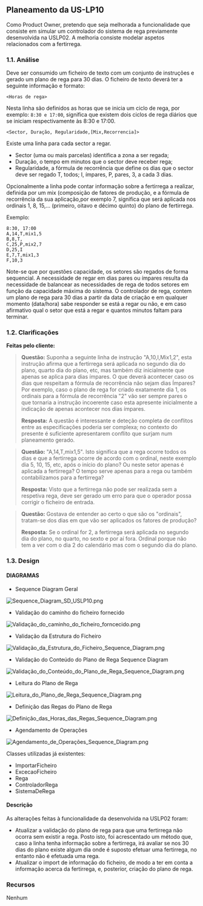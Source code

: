 ## Planeamento da US-LP10

Como Product Owner, pretendo que seja melhorada a funcionalidade que consiste em simular um controlador do sistema de rega 
previamente desenvolvida na USLP02. A melhoria consiste modelar aspetos relacionados com a fertirrega.


### 1.1. Análise

Deve ser consumido um ficheiro de texto com um conjunto de instruções e gerado um plano de rega para 30 dias. O ficheiro de texto 
deverá ter a seguinte informação e formato:

`<Horas de rega>`

Nesta linha são definidos as horas que se inicia um ciclo de rega, por exemplo:
`8:30 e 17:00`, significa que existem dois ciclos de rega diários que se iniciam respectivamente às 8:30 e 17:00.

`<Sector, Duração, Regularidade,[Mix,Recorrencia]>`

Existe uma linha para cada sector a regar. 
* Sector (uma ou mais parcelas) identifica a zona a ser regada; 
* Duração, o tempo em minutos que o sector deve receber rega;
* Regularidade, a fórmula de recorrência que define os dias que o sector deve ser regado T, todos; I, ímpares, P, pares, 3, a cada 3 dias. 

Opcionalmente a linha pode contar informação sobre a fertirrega a realizar, definida por um mix (composição de fatores de produção,
e a fórmula de recorrência da sua aplicação,por exemplo 7, significa que será aplicada nos
ordinais 1, 8, 15,... (primeiro, oitavo e décimo quinto) do plano de fertirrega.

Exemplo:
```
8:30, 17:00
A,14,T,mix1,5
B,8,T,
C,25,P,mix2,7
D,25,I
E,7,T,mix1,3
F,10,3
```

Note-se que por questões capacidade, os setores são regados de forma sequencial.
A necessidade de regar em dias pares ou ímpares resulta da necessidade de balancear as necessidades de rega de todos setores em função da capacidade máxima
do sistema.
O controlador de rega, contem um plano de rega para 30 dias a partir da data
de criação e em qualquer momento (data/hora) sabe responder se está a regar ou
não, e em caso afirmativo qual o setor que está a regar e quantos minutos faltam
para terminar.

### 1.2. Clarificações

**Feitas pelo cliente:** 

> **Questão:** Suponha a seguinte linha de instrução "A,10,I,Mix1,2", esta instrução afirma que a fertirrega será aplicada no segundo dia do plano, quarto dia do plano, etc, mas também diz inicialmente que apenas se aplica para dias ímpares. O que deverá acontecer caso os dias que respeitam a fórmula de recorrência não sejam dias Ímpares? Por exemplo, caso o plano de rega for criado exatamente dia 1, os ordinais para a fórmula de recorrência "2" vão ser sempre pares o que tornaria a instrução incoerente caso esta apresente inicialmente a indicação de apenas acontecer nos dias ímpares.
> 
> **Resposta:** A questão é interessante e deteção completa de conflitos entre as especificações poderia ser complexa; no contexto do presente é suficiente apresentarem conflito que surjam num planeamento gerado.

> **Questão:** "A,14,T,mix1,5". Isto significa que a rega ocorre todos os dias e que a fertirrega ocorre de acordo com o ordinal, neste exemplo dia 5, 10, 15, etc, após o início do plano? Ou neste setor apenas é aplicada a fertirrega? O tempo serve apenas para a rega ou também contabilizamos para a fertirrega?
>
> **Resposta:** Visto que a fertirrega não pode ser realizada sem a respetiva rega, deve ser gerado um erro para que o operador possa corrigir o ficheiro de entrada.

> **Questão:** Gostava de entender ao certo o que são os "ordinais", tratam-se dos dias em que vão ser aplicados os fatores de produção?
>
> **Resposta:** Se o ordinal for 2, a fertirrega será aplicada no segundo dia do plano, no quarto, no sexto e por aí fora.
Ordinal porque não tem a ver com o dia 2 do calendário mas com o segundo dia do plano.

### 1.3. Design

#### DIAGRAMAS
* Sequence Diagram Geral

![Sequence_Diagram_SD_USLP10.png](Sequence_Diagram_SD_USLP10.png)

* Validação do caminho do ficheiro fornecido

![Validação_do_caminho_do_ficheiro_forncecido.png](Validação_do_caminho_do_ficheiro_forncecido.png)

* Validação da Estrutura do Ficheiro

![Validação_da_Estrutura_do_Ficheiro_Sequence_Diagram.png](Validação_da_Estrutura_do_Ficheiro_Sequence_Diagram.png)

* Validação do Conteúdo do Plano de Rega Sequence Diagram

![Validação_do_Conteúdo_do_Plano_de_Rega_Sequence_Diagram.png](Validação_do_Conteúdo_do_Plano_de_Rega_Sequence_Diagram.png)

* Leitura do Plano de Rega

![Leitura_do_Plano_de_Rega_Sequence_Diagram.png](Leitura_do_Plano_de_Rega_Sequence_Diagram.png)

* Definição das Regas do Plano de Rega

![Definição_das_Horas_das_Regas_Sequence_Diagram.png](Definição_das_Horas_das_Regas_Sequence_Diagram.png)

* Agendamento de Operações

![Agendamento_de_Operações_Sequence_Diagram.png](Agendamento_de_Operações_Sequence_Diagram.png)


Classes utilizadas já existentes:
* ImportarFicheiro
* ExcecaoFicheiro
* Rega
* ControladorRega
* SistemaDeRega

#### Descrição

 As alterações feitas à funcionalidade da desenvolvida na USLP02 foram:
 * Atualizar a validação do plano de rega para que uma fertirrega não ocorra sem existir a rega. Posto isto, foi acrescentado 
um método que, caso a linha tenha informação sobre a fertirrega, irá avaliar se nos 30 dias do plano existe algum dia onde é suposto efetuar uma 
fertirrega, no entanto não é efetuada uma rega.
 * Atualizar o import de informação do ficheiro, de modo a ter em conta a informação acerca da fertirrega, e, posterior, criação do plano de rega.

### Recursos
Nenhum
